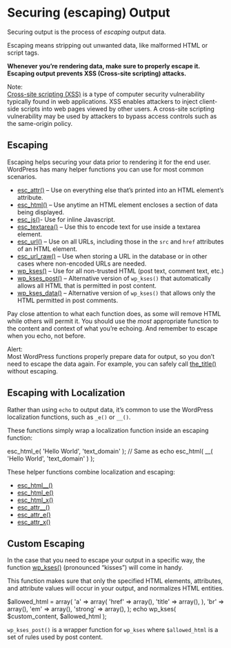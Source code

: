 # Securing (escaping) Output

Securing output is the process of *escaping* output data.

Escaping means stripping out unwanted data, like malformed HTML or script tags.

**Whenever you’re rendering data, make sure to properly escape it. Escaping output prevents XSS (Cross-site scripting) attacks.**

Note:  
[Cross-site scripting (XSS)](https://en.wikipedia.org/wiki/Cross-site_scripting) is a type of computer security vulnerability typically found in web applications. XSS enables attackers to inject client-side scripts into web pages viewed by other users. A cross-site scripting vulnerability may be used by attackers to bypass access controls such as the same-origin policy.

## Escaping

Escaping helps securing your data prior to rendering it for the end user. WordPress has many helper functions you can use for most common scenarios.

*   [esc\_attr()](https://developer.wordpress.org/reference/functions/esc_attr/) – Use on everything else that’s printed into an HTML element’s attribute.
*   [esc\_html()](https://developer.wordpress.org/reference/functions/esc_html/) – Use anytime an HTML element encloses a section of data being displayed.
*   [esc\_js()](https://developer.wordpress.org/reference/functions/esc_js/)\- Use for inline Javascript.
*   [esc\_textarea()](https://developer.wordpress.org/reference/functions/esc_textarea/) – Use this to encode text for use inside a textarea element.
*   [esc\_url()](https://developer.wordpress.org/reference/functions/esc_url/) – Use on all URLs, including those in the `src` and `href` attributes of an HTML element.
*   [esc\_url\_raw()](https://developer.wordpress.org/reference/functions/esc_url_raw/) – Use when storing a URL in the database or in other cases where non-encoded URLs are needed.
*   [wp\_kses()](https://developer.wordpress.org/reference/functions/wp_kses/) – Use for all non-trusted HTML (post text, comment text, etc.)
*   [wp\_kses\_post()](https://developer.wordpress.org/reference/functions/wp_kses_post/) – Alternative version of `wp_kses()` that automatically allows all HTML that is permitted in post content.
*   [wp\_kses\_data()](https://developer.wordpress.org/reference/functions/wp_kses_data/) – Alternative version of `wp_kses()` that allows only the HTML permitted in post comments.

Pay close attention to what each function does, as some will remove HTML while others will permit it. You should use the *most* appropriate function to the content and context of what you’re echoing. And remember to escape when you echo, not before.

Alert:  
Most WordPress functions properly prepare data for output, so you don’t need to escape the data again. For example, you can safely call [the\_title()](https://developer.wordpress.org/reference/functions/the_title/) without escaping.

## Escaping with Localization

Rather than using `echo` to output data, it’s common to use the WordPress localization functions, such as `_e()` or `__()`.

These functions simply wrap a localization function inside an escaping function:

esc\_html\_e( 'Hello World', 'text\_domain' );
// Same as
echo esc\_html( \_\_( 'Hello World', 'text\_domain' ) );

These helper functions combine localization and escaping:

*   [esc\_html\_\_()](https://developer.wordpress.org/reference/functions/esc_html__/)
*   [esc\_html\_e()](https://developer.wordpress.org/reference/functions/esc_html_e/)
*   [esc\_html\_x()](https://developer.wordpress.org/reference/functions/esc_html_x/)
*   [esc\_attr\_\_()](https://developer.wordpress.org/reference/functions/esc_attr__/)
*   [esc\_attr\_e()](https://developer.wordpress.org/reference/functions/esc_attr_e/)
*   [esc\_attr\_x()](https://developer.wordpress.org/reference/functions/esc_attr_x/)

## Custom Escaping

In the case that you need to escape your output in a specific way, the function [wp\_kses()](https://developer.wordpress.org/reference/functions/wp_kses/) (pronounced “kisses”) will come in handy.

This function makes sure that only the specified HTML elements, attributes, and attribute values will occur in your output, and normalizes HTML entities.

$allowed\_html = array(
	'a'      => array(
		'href'  => array(),
		'title' => array(),
	),
	'br'     => array(),
	'em'     => array(),
	'strong' => array(),
);
echo wp\_kses( $custom\_content, $allowed\_html );

`wp_kses_post()` is a wrapper function for `wp_kses` where `$allowed_html` is a set of rules used by post content.